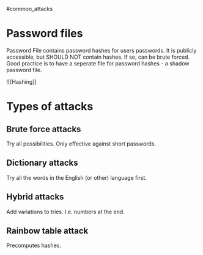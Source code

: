 #common_attacks 


# Password files
Password File contains password hashes for users passwords. It is publicly accessible, but SHOULD NOT contain hashes. If so, can be brute forced. 
Good practice is to have a seperate file for password hashes - a shadow password file. 

![[Hashing]]


# Types of attacks

## Brute force attacks
Try all possibilities. Only effective against short passwords.

## Dictionary attacks
Try all the words in the English (or other) language first.

## Hybrid attacks
Add variations to tries. I.e. numbers at the end.

## Rainbow table attack
Precomputes hashes.